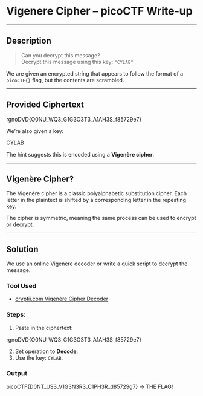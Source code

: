 # Vigenere Cipher – picoCTF Write-up

---

## Description

> Can you decrypt this message?  
> Decrypt this message using this key: `"CYLAB"`

We are given an encrypted string that appears to follow the format of a `picoCTF{}` flag, but the contents are scrambled.

---

## Provided Ciphertext

rgnoDVD{O0NU_WQ3_G1G3O3T3_A1AH3S_f85729e7}


We’re also given a key:

CYLAB


The hint suggests this is encoded using a **Vigenère cipher**.

---

## Vigenère Cipher?

The Vigenère cipher is a classic polyalphabetic substitution cipher. Each letter in the plaintext is shifted by a corresponding letter in the repeating key.

The cipher is symmetric, meaning the same process can be used to encrypt or decrypt.

---

## Solution

We use an online Vigenère decoder or write a quick script to decrypt the message.

### Tool Used

- [cryptii.com Vigenère Cipher Decoder](https://cryptii.com/pipes/vigenere-cipher)

### Steps:

1. Paste in the ciphertext:

rgnoDVD{O0NU_WQ3_G1G3O3T3_A1AH3S_f85729e7}


2. Set operation to **Decode**.
3. Use the key: `CYLAB`.

### Output

picoCTF{D0NT_US3_V1G3N3R3_C1PH3R_d85729g7} -> THE FLAG!